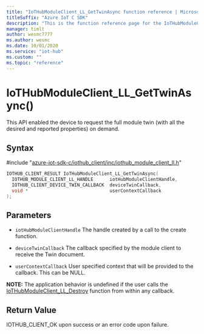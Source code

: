 ```yaml
---                             
title: "IoTHubModuleClient_LL_GetTwinAsync function reference | Microsoft Docs" 
titleSuffix: "Azure IoT C SDK"            
description: "This is the function reference page for the IoTHubModuleClient_LL_GetTwinAsync() function in the Azure IoT C SDK. This SDK is used with Azure IoT Hub and Azure IoT Hub Device Provisioning Service"            
manager: timlt                 
author: wesmc7777              
ms.author: wesmc               
ms.date: 10/01/2020                    
ms.service: "iot-hub"             
ms.custom: ""                
ms.topic: "reference"        
---                            
```


# IoTHubModuleClient_LL_GetTwinAsync()

This API enabled the device to request the full module twin (with all the desired and reported properties) on demand.

## Syntax

\#include "[azure-iot-sdk-c/iothub_client/inc/iothub_module_client_ll.h](../iothub-module-client-ll-h.md)"  
```C
IOTHUB_CLIENT_RESULT IoTHubModuleClient_LL_GetTwinAsync(
  IOTHUB_MODULE_CLIENT_LL_HANDLE      iotHubModuleClientHandle,
  IOTHUB_CLIENT_DEVICE_TWIN_CALLBACK  deviceTwinCallback,
  void *                              userContextCallback
);
```

## Parameters
* `iotHubModuleClientHandle` The handle created by a call to the create function. 

* `deviceTwinCallback` The callback specified by the module client to receive the Twin document. 

* `userContextCallback` User specified context that will be provided to the callback. This can be NULL.

**NOTE:** The application behavior is undefined if the user calls the [IoTHubModuleClient_LL_Destroy](../iothub-module-client-ll-h/iothubmoduleclient-ll-destroy.md) function from within any callback.

## Return Value
IOTHUB_CLIENT_OK upon success or an error code upon failure.

